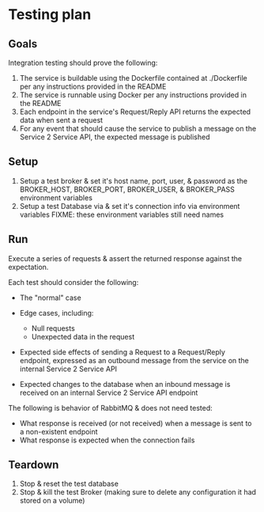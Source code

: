 # Testing plan

## Goals

Integration testing should prove the following:

1. The service is buildable using the Dockerfile contained at ./Dockerfile per any
  instructions provided in the README
2. The service is runnable using Docker per any instructions provided in the README
3. Each endpoint in the service's Request/Reply API returns the expected data when
  sent a request
3. For any event that should cause the service to publish a message on the
  Service 2 Service API, the expected message is published

## Setup

1. Setup a test broker & set it's host name, port, user, & password as the BROKER_HOST,
  BROKER_PORT, BROKER_USER, & BROKER_PASS environment variables
2. Setup a test Database via & set it's connection info via environment variables
  FIXME: these environment variables still need names

## Run

Execute a series of requests & assert the returned response against the expectation.

Each test should consider the following:

- The "normal" case
- Edge cases, including:

  - Null requests
  - Unexpected data in the request

- Expected side effects of sending a Request to a Request/Reply endpoint, expressed
  as an outbound message from the service on the internal Service 2 Service API
- Expected changes to the database when an inbound message is received on an internal
  Service 2 Service API endpoint

The following is behavior of RabbitMQ & does not need tested:

- What response is received (or not received) when a message is sent to a non-existent endpoint
- What response is expected when the connection fails

## Teardown

1. Stop & reset the test database
2. Stop & kill the test Broker (making sure to delete any configuration it had stored on a volume)

